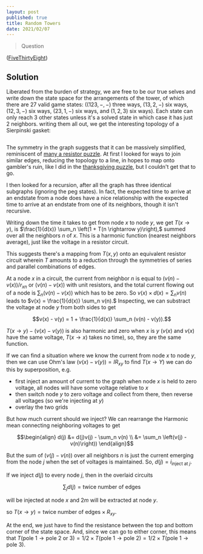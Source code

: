 ```yaml
---
layout: post
published: true
title: Random Towers
date: 2021/02/07
---
```


>Question

<!--more-->

([FiveThirtyEight](URL))

## Solution

Liberated from the burden of strategy, we are free to be our true selves and write down the state space for the arrangements of the tower, of which there are $27$ valid game states: ($\left(123,-,-\right)$ three ways, $\left(13, 2, -\right)$ six ways, $\left(12, 3, -\right)$ six ways, $\left(23, 1, -\right)$ six ways, and $\left(1, 2, 3\right)$ six ways). Each state can only reach $3$ other states unless it's a solved state in which case it has just $2$ neighbors. writing them all out, we get the interesting topology of a Sierpinski gasket:

<img>

The symmetry in the graph suggests that it can be massively simplified, reminiscent of [many a resistor puzzle](http://yaroslavvb.com/papers/zemanian-infinite.pdf). At first I looked for ways to join similar edges, reducing the topology to a line, in hopes to map onto gambler's ruin, like I did in the [thanksgiving puzzle](https://joshmaxsilverman.github.io/2020-11-22-pass-cranberry-sauce/), but I couldn't get that to go. 
  
I then looked for a recursion, after all the graph has three identical subgraphs (ignoring the peg states). In fact, the expected time to arrive at an endstate from a node does have a nice relationship with the expected time to arrive at an endstate from one of its neighbors, though it isn't recursive. 

Writing down the time it takes to get from node $x$ to node $y,$ we get  $T(x \rightarrow y)$, is $\frac{1}{d(x)} \sum_n \left(1 + T(n \rightarrow y)\right),$ summed over all the neighbors $n$ of $x.$
This is a harmonic function (nearest neighbors average), just like the voltage in a resistor circuit.

This suggests there's a mapping from $T(x, y)$ onto an equivalent resistor circuit wherein $T$ amounts to a reduction through the symmetries of series and parallel combinations of edges.

At a node $x$ in a circuit, the current from neighbor $n$ is equal to $(v(n) - v(x))/r_{xn}$ or $(v(n) - v(x))$ with unit resistors, and the total current flowing out of a node is $\sum_n (v(n) - v(x))$ which has to be zero. So $v(x) \times d(x) = \sum_n v(n)$ leads to $v(x) = \frac{1}{d(x)} \sum_n v(n).$ Inspecting, we can substract the voltage at node $y$ from both sides to get

$$v(x) - v(y) = 1 + \frac{1}{d(x)} \sum_n (v(n) - v(y)).$$

$T(x \rightarrow y) - (v(x) - v(y))$ is also harmonic and zero when $x$ is $y$ ($v(x)$ and $v(x)$ have the same voltage, $T(x \rightarrow x)$ takes no time), so, they are the same function.

If we can find a situation where we know the current from node $x$ to node $y,$ then we can use Ohm's law $(v(x) - v(y)) = I R_{xy}$ to find $T(x \rightarrow Y)$
we can do this by superposition, e.g.

- first inject an amount of current to the graph when node $x$ is held to zero voltage, all nodes will have some voltage relative to $x$
- then switch node $y$ to zero voltage and collect from there, then reverse all voltages (so we're injecting at $y$)
- overlay the two grids

But how much current should we inject? We can rearrange the Harmonic mean connecting neighboring voltages to get

$$\begin{align}
d(j) &= d(j)v(j) - \sum_n v(n) \\
&= \sum_n \left(v(j) - v(n)\right))
\end{align}$$

But the sum of $(v(j) - v(n))$ over all neighbors $n$ is just the current emerging from the node $j$ when the set of voltages is maintained. So, $d(j) = i_\text{inject at $j$}.$

If we inject $d(j)$ to every node $j,$ then in the overlaid circuits 

$$\sum_j d(j) = \text{twice number of edges}$$ 

will be injected at node $x$ and $2m$ will be extracted at node $y.$

so $T(x \rightarrow y) = \text{twice number of edges}\times R_{xy}.$

At the end, we just have to find the resistance between the top and bottom corner of the state space. And, since we can go to either corner, this means that $T(\text{pole 1} \rightarrow \text{pole 2 or 3}) = 1/2 \times T(\text{pole 1} \rightarrow \text{pole 2}) = 1/2 \times T(\text{pole 1} \rightarrow \text{pole 3}).$

<br>
